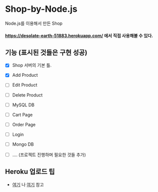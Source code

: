 # Shop-by-Node.js
Node.js를 이용해서 만든 Shop

#### https://desolate-earth-51883.herokuapp.com/ 에서 직접 사용해볼 수 있다.


## 기능 (표시된 것들은 구현 성공)
 - [X] Shop 서버의 기본 틀.
 - [X] Add Product
 - [ ] Edit Product
 - [ ] Delete Product
 - [ ] MySQL DB
 - [ ] Cart Page
 - [ ] Order Page
 - [ ] Login
 - [ ] Mongo DB
 - [ ] .... (프로젝트 진행하며 필요한 것들 추가)


## Heroku 업로드 팁
 - [여기](https://medium.com/@yoobi55/express-node-js-%EB%A5%BC-%EC%9D%B4%EC%9A%A9%ED%95%B4-%EC%84%9C%EB%B2%84%EB%A5%BC-%EB%A7%8C%EB%93%A4%EC%96%B4-heroku%EC%97%90-%EC%98%AC%EB%A6%AC%EB%8A%94-%EB%B0%A9%EB%B2%95-3a5134fc8743 "express/node.js 를 이용해 서버를 만들어 heroku에 올리는 방법") 나 [여기](https://unikys.tistory.com/317 "[Nodejs] 무료 호스팅 서버 Heroku 사용하기/소스 올리기 (윈도우)") 참고
